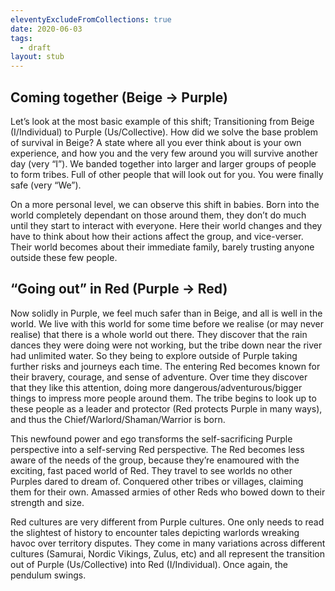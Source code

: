 ```yaml
---
eleventyExcludeFromCollections: true
date: 2020-06-03
tags:
  - draft
layout: stub
---
```

## Coming together (Beige -> Purple)
Let’s look at the most basic example of this shift; Transitioning from Beige (I/Individual) to Purple (Us/Collective). How did we solve the base problem of survival in Beige? A state where all you ever think about is your own experience, and how you and the very few around you will survive another day (very “I”). We banded together into larger and larger groups of people to form tribes. Full of other people that will look out for you. You were finally safe (very “We”).

On a more personal level, we can observe this shift in babies. Born into the world completely dependant on those around them, they don’t do much until they start to interact with everyone. Here their world changes and they have to think about how their actions affect the group, and vice-verser. Their world becomes about their immediate family, barely trusting anyone outside these few people.

## “Going out” in Red (Purple -> Red)
Now solidly in Purple, we feel much safer than in Beige, and all  is well in the world. We live with this world for some time before we realise (or may never realise) that there is a whole world out there. They discover that the rain dances they were doing were not working, but the tribe down near the river had unlimited water. So they being to explore outside of Purple taking further risks and journeys each time. The entering Red becomes known for their bravery, courage, and sense of adventure. Over time they discover that they like this attention, doing more dangerous/adventurous/bigger things to impress more people around them. The tribe begins to look up to these people as a leader and protector (Red protects Purple in many ways), and thus the Chief/Warlord/Shaman/Warrior is born.

This newfound power and ego transforms the self-sacrificing Purple perspective into a self-serving Red perspective. The Red becomes less aware of the needs of the group, because they’re enamoured with the exciting, fast paced world of Red. They travel to see worlds no other Purples dared to dream of. Conquered other tribes or villages, claiming them for their own. Amassed armies of other Reds who bowed down to their strength and size.

Red cultures are very different from Purple cultures. One only needs to read the slightest of history to encounter tales depicting warlords wreaking havoc over territory disputes. They come in many variations across different cultures (Samurai, Nordic Vikings, Zulus, etc) and all represent the transition out of Purple (Us/Collective) into Red (I/Individual). Once again, the pendulum swings.
